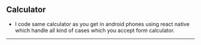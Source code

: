 ## Calculator
- I code same calculator as you get in android phones using react native which handle all kind of cases which you accept form calculator.
---
